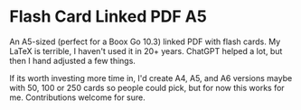 # Flash Card Linked PDF A5

An A5-sized (perfect for a Boox Go 10.3) linked PDF with flash cards.
My LaTeX is terrible, I haven't used it in 20+ years. ChatGPT helped a
lot, but then I hand adjusted a few things.

If its worth investing more time in, I'd create A4, A5, and A6 versions
maybe with 50, 100 or 250 cards so people could pick, but for now this
works for me. Contributions welcome for sure.
